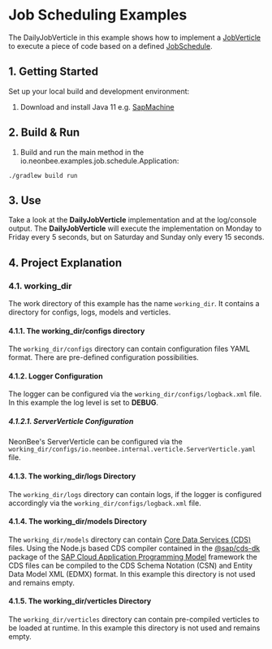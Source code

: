 # Job Scheduling Examples
The DailyJobVerticle in this example shows how to implement a [JobVerticle](https://github.com/SAP/neonbee/blob/main/src/main/java/io/neonbee/job/JobVerticle.java)
to execute a piece of code based on a defined [JobSchedule](https://github.com/SAP/neonbee/blob/main/src/main/java/io/neonbee/job/JobSchedule.java).

## 1. Getting Started
Set up your local build and development environment:

1. Download and install Java 11 e.g. [SapMachine](https://github.com/SAP/SapMachine)

## 2. Build & Run
1. Build and run the main method in the io.neonbee.examples.job.schedule.Application:
  ```
  ./gradlew build run
  ```

## 3. Use
Take a look at the **DailyJobVerticle** implementation and at the log/console output.
The **DailyJobVerticle** will execute the implementation on Monday to Friday every 5 seconds,
but on Saturday and Sunday only every 15 seconds.

## 4. Project Explanation
### 4.1. working_dir
The work directory of this example has the name ```working_dir```.
It contains a directory for configs, logs, models and verticles.

#### 4.1.1. The working_dir/configs directory
The ```working_dir/configs``` directory can contain configuration files YAML format.
There are pre-defined configuration possibilities.

#### 4.1.2. Logger Configuration
The logger can be configured via the ```working_dir/configs/logback.xml``` file.
In this example the log level is set to **DEBUG**.

##### 4.1.2.1. ServerVerticle Configuration
NeonBee's ServerVerticle can be configured via the ```working_dir/configs/io.neonbee.internal.verticle.ServerVerticle.yaml``` file.

#### 4.1.3. The working_dir/logs Directory
The ```working_dir/logs``` directory can contain logs, if the logger is configured accordingly via the ```working_dir/configs/logback.xml``` file.

#### 4.1.4. The working_dir/models Directory
The ```working_dir/models``` directory can contain [Core Data Services (CDS)](https://cap.cloud.sap/docs/cds/) files.
Using the Node.js based CDS compiler contained in the [@sap/cds-dk](https://www.npmjs.com/package/@sap/cds-dk) package of the [SAP Cloud Application Programming Model](https://cap.cloud.sap/docs/get-started/) framework
the CDS files can be compiled to the CDS Schema Notation (CSN) and Entity Data Model XML (EDMX) format.
In this example this directory is not used and remains empty.

#### 4.1.5. The working_dir/verticles Directory
The ```working_dir/verticles``` directory can contain pre-compiled verticles to be loaded at runtime.
In this example this directory is not used and remains empty.
